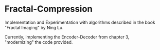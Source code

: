 # Fractal-Compression
Implementation and Experimentation with algorithms described in the book "Fractal Imaging" by Ning Lu.

Currently, implementing the Encoder-Decoder from chapter 3, "modernizing" the code provided.
